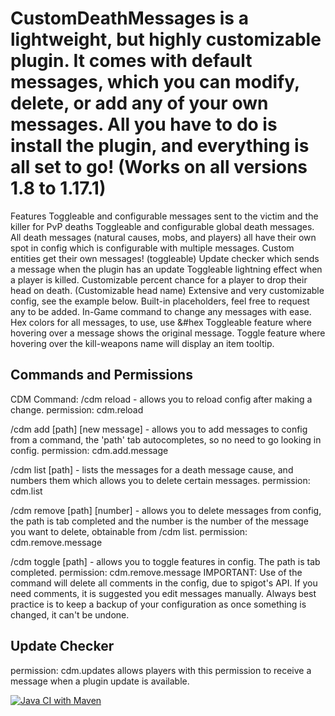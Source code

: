 # CustomDeathMessages is a lightweight, but highly customizable plugin. It comes with default messages, which you can modify, delete, or add any of your own messages. All you have to do is install the plugin, and everything is all set to go! (Works on all versions 1.8 to 1.17.1)

Features
Toggleable and configurable messages sent to the victim and the killer for PvP deaths
Toggleable and configurable global death messages.
All death messages (natural causes, mobs, and players) all have their own spot in config which is configurable with multiple messages.
Custom entities get their own messages! (toggleable)
Update checker which sends a message when the plugin has an update
Toggleable lightning effect when a player is killed.
Customizable percent chance for a player to drop their head on death. (Customizable head name)
Extensive and very customizable config, see the example below.
Built-in placeholders, feel free to request any to be added.
In-Game command to change any messages with ease.
Hex colors for all messages, to use, use &#hex
Toggleable feature where hovering over a message shows the original message.
Toggle feature where hovering over the kill-weapons name will display an item tooltip.

## Commands and Permissions

CDM Command:
/cdm reload - allows you to reload config after making a change.
permission: cdm.reload

/cdm add [path] [new message] - allows you to add messages to config from a command, the 'path' tab autocompletes, so no need to go looking in config.
permission: cdm.add.message

/cdm list [path] - lists the messages for a death message cause, and numbers them which allows you to delete certain messages.
permission: cdm.list

/cdm remove [path] [number] - allows you to delete messages from config, the path is tab completed and the number is the number of the message you want to delete, obtainable from /cdm list.
permission: cdm.remove.message

/cdm toggle [path] - allows you to toggle features in config. The path is tab completed.
permission: cdm.remove.message
IMPORTANT: Use of the command will delete all comments in the config, due to spigot's API. If you need comments, it is suggested you edit messages manually. Always best practice is to keep a backup of your configuration as once something is changed, it can't be undone.

## Update Checker
permission: cdm.updates
allows players with this permission to receive a message when a plugin update is available.

[![Java CI with Maven](https://github.com/Legoman99573/CustomDeathMessages-1/actions/workflows/maven.yml/badge.svg)](https://github.com/Legoman99573/CustomDeathMessages-1/actions/workflows/maven.yml)

